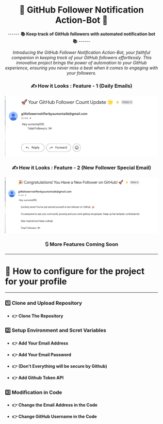 <div align = "center">

# 🤖 GitHub Follower Notification Action-Bot 🤖

------ **📚 Keep track of GitHub followers with automated notification bot 📚** ------

*Introducing the GitHub Follower Notification Action-Bot, your faithful companion in keeping track of your GitHub followers effortlessly. This innovative project brings the power of automation to your GitHub experience, ensuring you never miss a beat when it comes to engaging with your followers.*

### ✍️ **How it Looks : Feature - 1 (Daily Emails)**

![alt text](./assets/image.png)

### ✍️ **How it Looks : Feature - 2 (New Follower Special Email)**

![alt text](./assets/image-1.png)

### 🔃 More Features Coming Soon

<hr>
</div>

# 🌱 How to configure for the project for your profile

<hr>

### 1️⃣ Clone and Upload Repository

- **👉 Clone The Repository**

### 2️⃣ Setup Environment and Scret Variables

- **👉 Add Your Email Address**

- **👉 Add Your Email Password**

- **👉 (Don't Everything will be secure by Github)**

- **👉 Add Github Token API**

### 3️⃣ Modification in Code

- **👉 Change the Email Address in the Code**

- **👉 Change GitHub Username in the Code**
